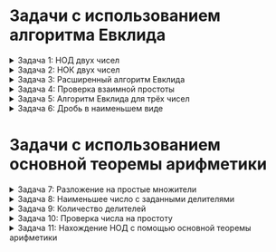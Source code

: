 # Задачи с использованием алгоритма Евклида

<details>
  <summary>Задача 1: НОД двух чисел</summary>
  
  Напишите программу, которая принимает на вход два целых числа и вычисляет их наибольший общий делитель (НОД) с использованием алгоритма Евклида.
</details>

<details>
  <summary>Задача 2: НОК двух чисел</summary>
  
  Используя алгоритм Евклида, напишите программу для нахождения наименьшего общего кратного (НОК) двух чисел.
</details>

<details>
  <summary>Задача 3: Расширенный алгоритм Евклида</summary>
  
  Реализуйте расширенный алгоритм Евклида для нахождения коэффициентов линейной комбинации двух чисел, их НОД и обратного элемента по модулю.
</details>

<details>
  <summary>Задача 4: Проверка взаимной простоты</summary>
  
  Напишите программу, которая определяет, являются ли два числа взаимно простыми, используя алгоритм Евклида.
</details>

<details>
  <summary>Задача 5: Алгоритм Евклида для трёх чисел</summary>
  
  Напишите программу, которая находит НОД трёх чисел, последовательно применяя алгоритм Евклида.
</details>

<details>
  <summary>Задача 6: Дробь в наименьшем виде</summary>
  
  Напишите программу, которая упрощает дробь (сокращает числитель и знаменатель на их НОД) с использованием алгоритма Евклида.
</details>

# Задачи с использованием основной теоремы арифметики

<details>
  <summary>Задача 7: Разложение на простые множители</summary>
  
  Напишите программу, которая принимает на вход целое число и выводит его разложение на простые множители, используя основную теорему арифметики.
</details>

<details>
  <summary>Задача 8: Наименьшее число с заданными делителями</summary>
  
  Напишите программу, которая принимает на вход список чисел и находит наименьшее число, которое делится на все эти числа.
</details>

<details>
  <summary>Задача 9: Количество делителей</summary>
  
  Используя разложение на простые множители, напишите программу, которая находит количество делителей у заданного числа.
</details>

<details>
  <summary>Задача 10: Проверка числа на простоту</summary>
  
  Напишите программу, которая проверяет, является ли заданное число простым, используя его разложение на множители. Если число имеет только два делителя (1 и само число), то оно простое.
</details>

<details>
  <summary>Задача 11: Нахождение НОД с помощью основной теоремы арифметики</summary>
  
  Реализуйте программу, которая находит НОД двух чисел, используя их разложение на простые множители и основную теорему арифметики.
</details>

